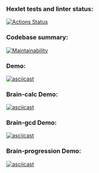 ### Hexlet tests and linter status:
[![Actions Status](https://github.com/Droletor/frontend-project-44/actions/workflows/hexlet-check.yml/badge.svg)](https://github.com/Droletor/frontend-project-44/actions)

### Codebase summary:
[![Maintainability](https://api.codeclimate.com/v1/badges/9e8b134c921dadbb9359/maintainability)](https://codeclimate.com/github/Droletor/frontend-project-44/maintainability)

### Demo:
[![asciicast](https://asciinema.org/a/ccOnRv4qghQg9qNZoAsupCrDn.svg)](https://asciinema.org/a/ccOnRv4qghQg9qNZoAsupCrDn)

### Brain-calc Demo:
[![asciicast](https://asciinema.org/a/9mjgT32nMH9YiI0dt9iQpTCgc.svg)](https://asciinema.org/a/9mjgT32nMH9YiI0dt9iQpTCgc)

### Brain-gcd Demo:
[![asciicast](https://asciinema.org/a/fRdqexX0W5fmrU1pd0cCn6sA5.svg)](https://asciinema.org/a/fRdqexX0W5fmrU1pd0cCn6sA5)

### Brain-progression Demo:
[![asciicast](https://asciinema.org/a/ONPy1pHDQMB90c1HAPtt4wV0R.svg)](https://asciinema.org/a/ONPy1pHDQMB90c1HAPtt4wV0R)

